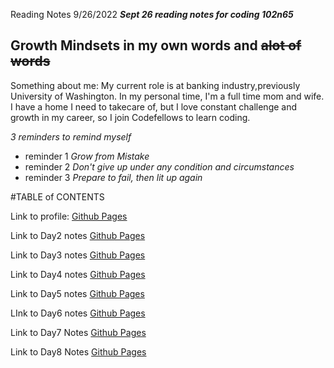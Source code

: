 Reading Notes 9/26/2022
***Sept 26 reading notes for coding 102n65***

## Growth Mindsets in my own words and ~~alot of words~~

Something about me: My current role is at banking industry,previously University of Washington. In my personal time, I'm a full time mom and wife. I have a home I need to takecare of, but I love constant challenge and growth in my career, so I join Codefellows to learn coding. 

_3 reminders to remind myself_
- reminder 1 _Grow from Mistake_
- reminder 2 _Don't give up under any condition and circumstances_
- reminder 3 _Prepare to fail, then lit up again_

#TABLE of CONTENTS

Link to profile: [Github Pages](https://github.com/yan20000)

Link to Day2 notes [Github Pages](Class2.md)

Link to Day3 notes [Github Pages](Class3.md)

Link to Day4 notes [Github Pages](Class4.md)

Link to Day5 notes [Github Pages](Class5.md)

LInk to Day6 notes [Github Pages](Class6.md)

Link to Day7 Notes [Github Pages](Class7.md)

Link to Day8 Notes [Github Pages](Class8.md)
